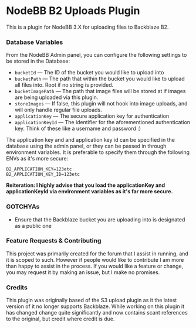 # NodeBB B2 Uploads Plugin
This is a plugin for NodeBB 3.X for uploading files to Backblaze B2.

### Database Variables

From the NodeBB Admin panel, you can configure the following settings to be stored in the Database:

* `bucketId` — The ID of the bucket you would like to upload into
* `bucketPath` — The path that within the bucket you would like to upload all files into. Root if no string is provided.
* `bucketImagePath` — The path that image files will be stored at if images are being uploaded via this plugin.
* `storeImages` — If false, this plugin will not hook into image uploads, and will only handle regular file uploads.
* `applicationKey` — The secure application key for authentication
* `applicationKeyId` — The identifier for the aforementioned authentication key. Think of these like a username and password :)

The application key and and application key id can be specified in the database using the admin panel, or they can be passed in through environment variables.
It is preferable to specify them through the following ENVs as it's more secure:
```
B2_APPLICATION_KEY=123etc
B2_APPLICATION_KEY_ID=123etc
```

**Reiteration: I highly advise that you load the applicationKey and applicationKeyId via environment variables as it's far more secure.**

### GOTCHYAs

- Ensure that the Backblaze bucket you are uploading into is designated as a public one

### Feature Requests & Contributing

This project was primarily created for the forum that I assist in running, and it is scoped to such. However if people would like to contribute I am more than happy to assist in the process.
If you would like a feature or change, you may request it by making an issue, but I make no promises.


### Credits

This plugin was originally based of the S3 upload plugin as it the latest version of it no longer supports Backblaze.
While working on this plugin it has changed change quite significantly and now contains scant references to the original, but credit where credit is due.
